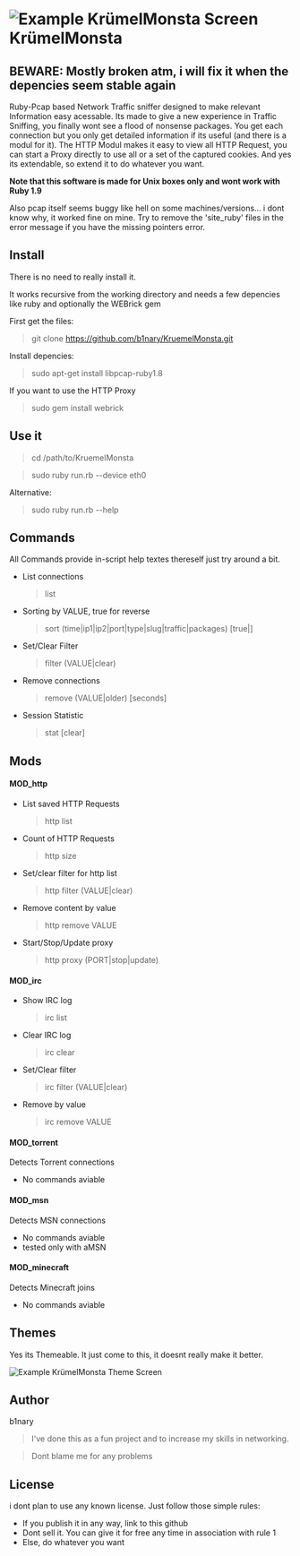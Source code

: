 ![Example KrümelMonsta Screen](http://i48.tinypic.com/2mhdenp.png)
KrümelMonsta
=============

## BEWARE: Mostly broken atm, i will fix it when the depencies seem stable again

Ruby-Pcap based Network Traffic sniffer designed to make relevant Information easy acessable.
Its made to give a new experience in Traffic Sniffing, you finally wont see a flood of nonsense packages. You get each connection but you only get detailed information if its useful (and there is a modul for it). The HTTP Modul makes it easy to view all HTTP Request, you can start a Proxy directly to use all or a set of the captured cookies. And yes its extendable, so extend it to do whatever you want. 


**Note that this software is made for Unix boxes only and wont work with Ruby 1.9**

Also pcap itself seems buggy like hell on some machines/versions... i dont know why, it worked fine on mine. Try to remove the 'site_ruby' files in the error message if you have the missing pointers error.

## Install
There is no need to really install it.

It works recursive from the working directory and needs a few depencies like ruby and optionally the WEBrick gem

First get the files:

>  git clone https://github.com/b1nary/KruemelMonsta.git

Install depencies:

> sudo apt-get install libpcap-ruby1.8

If you want to use the HTTP Proxy

> sudo gem install webrick

## Use it

> cd /path/to/KruemelMonsta

> sudo ruby run.rb --device eth0

Alternative:

> sudo ruby run.rb --help

## Commands

All Commands provide in-script help textes thereself just try around a bit.

*  List connections

   > list
*  Sorting by VALUE, true for reverse

   > sort (time|ip1|ip2|port|type|slug|traffic|packages) [true|]
*  Set/Clear Filter

   > filter (VALUE|clear)
*  Remove connections

   > remove (VALUE|older) [seconds]

*  Session Statistic

   > stat [clear]

## Mods

#### MOD_http

*  List saved HTTP Requests
 
   > http list

*  Count of HTTP Requests

   > http size

*  Set/clear filter for http list

   > http filter (VALUE|clear)

*  Remove content by value

   > http remove VALUE

*  Start/Stop/Update proxy

   > http proxy (PORT|stop|update)

#### MOD_irc

*  Show IRC log

   > irc list
*  Clear IRC log

   > irc clear
*  Set/Clear filter

   > irc filter (VALUE|clear)
*  Remove by value

   > irc remove VALUE

#### MOD_torrent
Detects Torrent connections

*  No commands aviable

#### MOD_msn
Detects MSN connections

*  No commands aviable
*  tested only with aMSN

#### MOD_minecraft
Detects Minecraft joins

*  No commands aviable

## Themes
Yes its Themeable. It just come to this, it doesnt really make it better.

![Example KrümelMonsta Theme Screen](http://i50.tinypic.com/2lu8f8w.png)

## Author

b1nary

> I've done this as a fun project and to increase my skills in networking.

> Dont blame me for any problems

## License

i dont plan to use any known license. Just follow those simple rules:

*  If you publish it in any way, link to this github
*  Dont sell it. You can give it for free any time in association with rule 1
*  Else, do whatever you want
